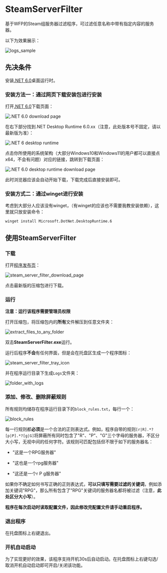 # SteamServerFilter

基于WFP的Steam组服务器过滤程序，可过滤任意名称中带有指定内容的服务器。

以下为效果展示：

![logs_sample](READMEs/logs_sample.png)

## 先决条件

安装[.NET 6.0](https://dotnet.microsoft.com/en-us/download/dotnet/6.0)桌面运行时。

### 安装方法一：通过网页下载安装包进行安装

打开[.NET 6.0](https://dotnet.microsoft.com/en-us/download/dotnet/6.0)下载页面：

![.NET 6.0 download page](READMEs/.NET6_download_page.png)

在右下部分找到.NET Desktop Runtime 6.0.xx（注意，此处版本号不固定，请以最新版为准）：

![.NET 6 desktop runtime](READMEs/.NET6_desktop_runtime.png)

点击你所使用的系统架构（大部分Windows10和Windows11的用户都可以直接点x64，不会有问题）对应的链接，跳转到下载页面：

![.NET 6.0 desktop runtime download page](READMEs/.NET6_desktop_runtime_download_page.png)

此时浏览器应该会自动开始下载，下载完成后直接安装即可。

### 安装方式二：通过winget进行安装

考虑到大部分人应该没有winget，（有winget的应该也不需要我教安装依赖），这里就只放安装命令：

`winget install Microsoft.DotNet.DesktopRuntime.6`

## 使用SteamServerFilter

### 下载

打开[程序发布页](https://github.com/deximy/SteamServerFilter/releases)：

![steam_server_filter_download_page](READMEs/steam_server_filter_download_page.png)

点击最新版的压缩包进行下载。

### 运行

**注意：运行该程序需要管理员权限**

打开压缩包，将压缩包内的**所有**文件解压到任意文件夹：

![extract_files_to_any_folder](READMEs/extract_files_to_any_folder.png)

双击**SteamServerFilter.exe**运行。

运行后程序**不会**有任何界面，但是会在托盘区生成一个程序图标：

![steam_server_filter_tray_icon](READMEs/steam_server_filter_tray_icon.png)

并在程序运行目录下生成`Logs`文件夹：

![folder_with_logs](READMEs/folder_with_logs.png)

### 添加、修改、删除屏蔽规则

所有规则均储存在程序运行目录下的`block_rules.txt`，每行一个：

![block_rules](READMEs/block_rules.png)

每一行规则都**必须**是一个合法的正则表达式。例如，程序自带的规则`[r|R].*?[p|P].*?[g|G]`将屏蔽所有同时包含了"R"、"P"、"G"三个字母的服务器，不区分大小写，无视中间的任何字符。该规则可匹配包括但不限于如下的服务器名：

+ "这是一个RPG服务器"

+ "这也是一个rpg服务器"

+ "这还是一个r P g服务器"

如果你不确定如何书写正确的正则表达式，**可以只填写需要过滤的关键词**，例如添加关键词"RPG"，那么所有包含了"RPG"关键词的服务器名都将被过滤（注意，**此处区分大小写**）。

**程序在每次启动时读取配置文件，因此修改完配置文件请手动重启程序。**

### 退出程序

在托盘图标上右键退出。

### 开机自动启动

为了实现更好的效果，该程序支持开机30s后自动启动。在托盘图标上右键勾选/取消开机自动启动即可开启/关闭该功能。

